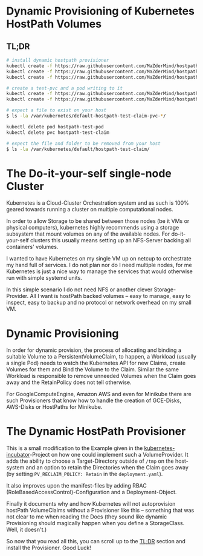 # Dynamic Provisioning of Kubernetes HostPath Volumes
## TL;DR
```bash
# install dynamic hostpath provisioner
kubectl create -f https://raw.githubusercontent.com/MaZderMind/hostpath-provisioner/master/manifests/rbac.yaml
kubectl create -f https://raw.githubusercontent.com/MaZderMind/hostpath-provisioner/master/manifests/deployment.yaml
kubectl create -f https://raw.githubusercontent.com/MaZderMind/hostpath-provisioner/master/manifests/storageclass.yaml

# create a test-pvc and a pod writing to it
kubectl create -f https://raw.githubusercontent.com/MaZderMind/hostpath-provisioner/master/manifests/test-claim.yaml
kubectl create -f https://raw.githubusercontent.com/MaZderMind/hostpath-provisioner/master/manifests/test-pod.yaml

# expect a file to exist on your host
$ ls -la /var/kubernetes/default-hostpath-test-claim-pvc-*/

kubectl delete pod hostpath-test-pod
kubectl delete pvc hostpath-test-claim

# expect the file and folder to be removed from your host
$ ls -la /var/kubernetes/default/hostpath-test-claim/
```

# The Do-it-your-self single-node Cluster
Kubernetes is a Cloud-Cluster Orchestration system and as such is 100% geared towards running a cluster on multiple computational nodes.

In order to allow Storage to be shared between those nodes (be it VMs or physical computers), kubernetes highly recommends using a storage subsystem that mount volumes on any of the available nodes. For do-it-your-self clusters this usually means setting up an NFS-Server backing all containers' volumes.

I wanted to have Kubernetes on my single VM up on netcup to orchestrate my hand full of services. I do not plan nor do I need multiple nodes, for me Kubernetes is just a nice way to manage the services that would otherwise run with simple systemd units.

In this simple scenario I do not need NFS or another clever Storage-Provider. All I want is hostPath backed volumes – easy to manage, easy to inspect, easy to backup and no protocol or network overhead on my small VM.

# Dynamic Provisioning
In order for dynamic provision, the process of allocating and binding a suitable Volume to a PersistentVolumeClaim, to happen, a Workload (usually a single Pod) needs to watch the Kubernetes API for new Claims, create Volumes for them and Bind the Volume to the Claim. Similar the same Workload is responsible to remove unneeded Volumes when the Claim goes away and the RetainPolicy does not tell otherwise.

For GoogleComputeEngine, Amazon AWS and even for Minikube there are such Provisioners that know how to handle the creation of GCE-Disks, AWS-Disks or HostPaths for Minikube.

# The Dynamic HostPath Provisioner
This is a small modification to the Example given in the [kubernetes-incubator](https://github.com/kubernetes-incubator/external-storage/tree/master/docs/demo/hostpath-provisioner)-Project on how one could implement such a VolumeProvider. It adds the ability to choose a Target-Directory outside of `/tmp` on the host-system and an option to retain the Directories when the Claim goes away (by setting `PV_RECLAIM_POLICY: Retain` in the `deployment.yaml`).

It also improves upon the manifest-files by adding RBAC (RoleBasedAccessControl)-Configuration and a Deployment-Object.

Finally it documents why and how Kubernetes will not autoprovision hostPath VolumeClaims without a Provisioner like this – something that was not clear to me when reading the Docs (they sound like dynamic Provisioning should magically happen when you define a StorageClass. Well, it doesn't.)

So now that you read all this, you can scroll up to the [TL;DR](#tl-dr) section and install the Provisioner. Good Luck!
